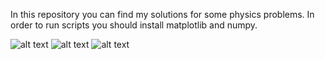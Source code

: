 In this repository you can find my solutions for some physics problems.
In order to run scripts you should install matplotlib and numpy.

![alt text](https://github.com/lvikasz/Physics/blob/master/Wave%20interferation/interference1.png)
![alt text](https://github.com/lvikasz/Physics/blob/master/Double%20pendulum/Double_pendulum1.png)
![alt text](https://github.com/lvikasz/Physics/blob/master/Particle%20in%20a%20nonconstant%20magnetic%20field/Curve3.png)
